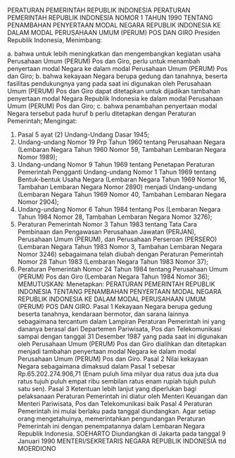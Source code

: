  PERATURAN PEMERINTAH REPUBLIK INDONESIA PERATURAN PEMERINTAH REPUBLIK INDONESIA NOMOR 1 TAHUN 1990 TENTANG PENAMBAHAN PENYERTAAN MODAL NEGARA REPUBLIK INDONESIA KE DALAM MODAL PERUSAHAAN UMUM (PERUM) POS DAN GIRO Presiden Republik Indonesia,
Menimbang:

a. bahwa untuk lebih meningkatkan dan mengembangkan kegiatan usaha Perusahaan Umum (PERUM) Pos dan Giro, perlu untuk menambah penyertaan modal Negara ke dalam modal Perusahaan Umum (PERUM) Pos dan Giro;
b. bahwa kekayaan Negara berupa gedung dan tanahnya, beserta fasilitas pendukungnya yang pada saat ini digunakan oleh Perusahaan Umum (PERUM) Pos dan Giro dapat ditetapkan untuk dijadikan tambahan penyertaan modal Negara Republik Indonesia ke dalam modal Perusahaan Umum (PERUM) Pos dan Giro;
c. bahwa penambahan penyertaan modal Negara tersebut pada huruf b perlu ditetapkan dengan Peraturan Pemerintah;
Mengingat:

1. Pasal 5 ayat (2) Undang-Undang Dasar 1945;
2. Undang-undang Nomor 19 Prp Tahun 1960 tentang Perusahaan Negara (Lembaran Negara Tahun 1960 Nomor 59, Tambahan Lembaran Negara Nomor 1989);
3. Undang-undang Nomor 9 Tahun 1969 tentang Penetapan Peraturan Pemerintah Pengganti Undang-undang Nomor 1 Tahun 1969 tentang Bentuk-bentuk Usaha Negara (Lembaran Negara Tahun 1969 Nomor 16, Tambahan Lembaran Negara Nomor 2890) menjadi Undang-undang (Lembaran Negara Tahun 1969 Nomor 40, Tambahan Lembaran Negara Nomor 2904);
4. Undang-undang Nomor 6 Tahun 1984 tentang Pos (Lembaran Negara Tahun 1984 Nomor 28, Tambahan Lembaran Negara Nomor 3276);
5. Peraturan Pemerintah Nomor 3 Tahun 1983 tentang Tata Cara Pembinaan dan Pengawasan Perusahaan Jawatan (PERJAN), Perusahaan Umum (PERUM), dan Perusahaan Perseroan (PERSERO) (Lembaran Negara Tahun 1983 Nomor 3, Tambahan Lembaran Negara Nomor 3246) sebagaimana telah diubah dengan Peraturan Pemerintah Nomor 28 Tahun 1983 (Lembaran Negara Tahun 1983 Nomor 37);
6. Peraturan Pemerintah Nomor 24 Tahun 1984 tentang Perusahaan Umum (PERUM) Pos dan Giro (Lembaran Negara Tahun 1984 Nomor 36);
MEMUTUSKAN:
 Menetapkan: PERATURAN PEMERINTAH REPUBLIK INDONESIA TENTANG PENAMBAHAN PENYERTAAN MODAL NEGARA REPUBLIK INDONESIA KE DALAM MODAL PERUSAHAAN UMUM (PERUM) POS DAN GIRO.
Pasal 1
Kekayaan Negara berupa gedung beserta tanahnya, kendaraan bermotor, dan sarana lainnya sebagaimana tercantum dalam Lampiran Peraturan Pemerintah ini yang dananya berasal dari Departemen Pariwisata, Pos dan Telekomunikasi sampai dengan tanggal 31 Desember 1987 yang pada saat ini digunakan oleh Perusahaan Umum (PERUM) Pos dan Giro dialihkan dan ditetapkan menjadi tambahan penyertaan modal Negara ke dalam modal Perusahaan Umum (PERUM) Pos dan Giro.
Pasal 2
Nilai kekayaan Negara sebagaimana dimaksud dalam Pasal 1 sebesar Rp.65.202.274.906,71 (Enam puluh lima milyar dua ratus dua juta dua ratus tujuh puluh empat ribu sembilan ratus enam rupiah tujuh puluh satu sen).
Pasal 3
Ketentuan lebih lanjut yang diperlukan bagi pelaksanaan Peraturan Pemerintah ini diatur oleh Menteri Keuangan dan Menteri Pariwisata, Pos dan Telekomunikasi baik
Pasal 4
Peraturan Pemerintah ini mulai berlaku pada tanggal diundangkan. Agar setiap orang mengetahuinya, memerintahkan pengundangan Peraturan Pemerintah ini dengan penempatannya dalam Lembaran Negara Republik Indonesia. SOEHARTO Diundangkan di Jakarta pada tanggal 9 Januari 1990 MENTERI/SEKRETARIS NEGARA REPUBLIK INDONESIA ttd MOERDIONO